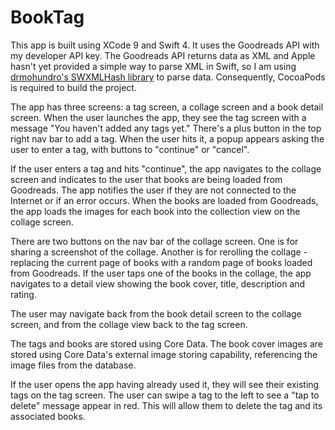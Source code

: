 # BookTag

This app is built using XCode 9 and Swift 4. It uses the Goodreads API with my developer API key. The Goodreads API returns data as XML and Apple hasn't yet provided a simple way to parse XML in Swift, so I am using [drmohundro's SWXMLHash library](https://github.com/drmohundro/SWXMLHash) to parse data. Consequently, CocoaPods is required to build the project.

The app has three screens: a tag screen, a collage screen and a book detail screen. When the user launches the app, they see the tag screen with a message "You haven't added any tags yet." There's a plus button in the top right nav bar to add a tag. When the user hits it, a popup appears asking the user to enter a tag, with buttons to "continue" or "cancel".

If the user enters a tag and hits "continue", the app navigates to the collage screen and indicates to the user that books are being loaded from Goodreads. The app notifies the user if they are not connected to the Internet or if an error occurs.
When the books are loaded from Goodreads, the app loads the images for each book into the collection view on the collage screen.

There are two buttons on the nav bar of the collage screen. One is for sharing a screenshot of the collage. Another is for rerolling the collage - replacing the current page of books with a random page of books loaded from Goodreads.
If the user taps one of the books in the collage, the app navigates to a detail view showing the book cover, title, description and rating. 

The user may navigate back from the book detail screen to the collage screen, and from the collage view back to the tag screen.

The tags and books are stored using Core Data. The book cover images are stored using Core Data's external image storing capability, referencing the image files from the database.

If the user opens the app having already used it, they will see their existing tags on the tag screen. The user can swipe a tag to the left to see a "tap to delete" message appear in red. This will allow them to delete the tag and its associated books.

